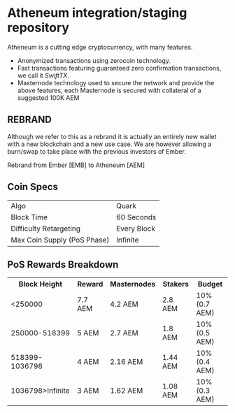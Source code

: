 Atheneum integration/staging repository
=====================================

Atheneum is a cutting edge cryptocurrency, with many features. 

- Anonymized transactions using zerocoin technology.
- Fast transactions featuring guaranteed zero confirmation transactions, we call it _SwiftTX_.
- Masternode technology used to secure the network and provide the above features, each Masternode is secured
  with collateral of a suggested 100K AEM


## REBRAND ##

Although we refer to this as a rebrand it is actually an entirely new wallet with a new blockchain and a new use case. We are however allowing a burn/swap to take place with the previous investors of Ember.

Rebrand from Ember [EMB] to Atheneum [AEM]

## Coin Specs ##
<table>
<tr><td>Algo</td><td>Quark</td></tr>
<tr><td>Block Time</td><td>60 Seconds</td></tr>
<tr><td>Difficulty Retargeting</td><td>Every Block</td></tr>
<tr><td>Max Coin Supply (PoS Phase)</td><td>Infinite</td></tr>
</table>

## PoS Rewards Breakdown ##

<table>
<th>Block Height</th><th>Reward</th><th>Masternodes</th><th>Stakers</th><th>Budget</th>
<tr><td><250000</td><td>7.7 AEM</td><td>4.2 AEM</td><td>2.8 AEM</td><td>10% (0.7 AEM)</td></tr>
<tr><td>250000-518399</td><td>5 AEM</td><td>2.7 AEM</td><td>1.8 AEM</td><td>10% (0.5 AEM)</td></tr>
<tr><td>518399-1036798</td><td>4 AEM</td><td>2.16 AEM</td><td>1.44 AEM</td><td>10% (0.4 AEM)</td></tr>
<tr><td>1036798>Infinite</td><td>3 AEM</td><td>1.62 AEM</td><td>1.08 AEM</td><td>10% (0.3 AEM)</td></tr>
</table>

